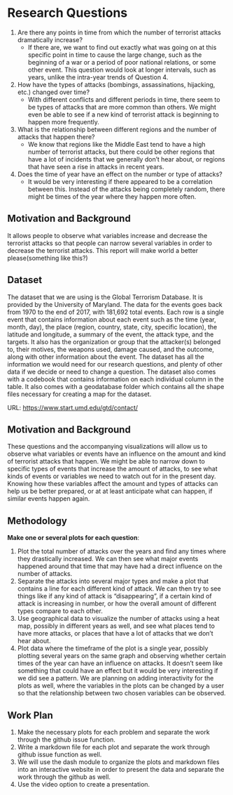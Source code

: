 # Research Questions

1. Are there any points in time from which the number of terrorist attacks dramatically increase?
    - If there are, we want to find out exactly what was going on at this specific point in time to
      cause the large change, such as the beginning of a war or a period of poor national relations,
      or some other event. This question would look at longer intervals, such as years, unlike the
      intra-year trends of Question 4.
2. How have the types of attacks (bombings, assassinations, hijacking, etc.) changed over time?
    - With different conflicts and different periods in time, there seem to be types of attacks that
      are more common than others. We might even be able to see if a new kind of terrorist attack is
      beginning to happen more frequently.
3. What is the relationship between different regions and the number of attacks that happen there?
    - We know that regions like the Middle East tend to have a high number of terrorist attacks, but
      there could be other regions that have a lot of incidents that we generally don’t hear about, or
      regions that have seen a rise in attacks in recent years.
4. Does the time of year have an effect on the number or type of attacks?
    - It would be very interesting if there appeared to be a correlation between this. Instead of
      the attacks being completely random, there might be times of the year where they happen more
      often.

## Motivation and Background

It allows people to observe what variables increase and decrease the terrorist attacks so that
people can narrow several variables in order to decrease the terrorist attacks. This report will
make world a better please(something like this?)

## Dataset

The dataset that we are using is the Global Terrorism Database. It is provided by the University
of Maryland. The data for the events goes back from 1970 to the end of 2017, with 181,692 total
events. Each row is a single event that contains information about each event such as the time
(year, month, day), the place (region, country, state, city, specific location), the latitude and
longitude, a summary of the event, the attack type, and the targets. It also has the organization
or group that the attacker(s) belonged to, their motives, the weapons used, damage caused, and
the outcome, along with other information about the event. The dataset has all the information
we would need for our research questions, and plenty of other data if we decide or need to change
a question. The dataset also comes with a codebook that contains information on each individual
column in the table. It also comes with a geodatabase folder which contains all the shape files
necessary for creating a map for the dataset.

URL: https://www.start.umd.edu/gtd/contact/

## Motivation and Background

These questions and the accompanying visualizations will allow us to observe what variables or events have an influence on the amount and kind of terrorist attacks that happen. We might be able to narrow down to specific types of events that increase the amount of attacks, to see what kinds of events or variables we need to watch out for in the present day. Knowing how these variables affect the amount and types of attacks can help us be better prepared, or at at least anticipate what can happen, if similar events happen again.


## Methodology

**Make one or several plots for each question**:
1. Plot the total number of attacks over the years and find any times where they drastically increased. We can then see what major events happened around that time that may have had a direct influence on the number of attacks.
2. Separate the attacks into several major types and make a plot that contains a line for each different kind of attack. We can then try to see things like if any kind of attack is “disappearing”, if a certain kind of attack is increasing in number, or how the overall amount of different types compare to each other.
3. Use geographical data to visualize the number of attacks using a heat map, possibly in different years as well, and see what places tend to have more attacks, or places that have a lot of attacks that we don’t hear about.
4. Plot data where the timeframe of the plot is a single year, possibly plotting several years on the same graph and observing whether certain times of the year can have an influence on attacks. It doesn’t seem like something that could have an effect but it would be very interesting if we did see a pattern.
We are planning on adding interactivity for the plots as well, where the variables in the plots can be changed by a user so that the relationship between two chosen variables can be observed.

## Work Plan

1. Make the necessary plots for each problem and separate the work through the github issue function.
2. Write a markdown file for each plot and separate the work through github issue function as well.
3. We will use the dash module to organize the plots and markdown files into an interactive website in order to present the data and separate the work through the github as well.
4. Use the video option to create a presentation.

